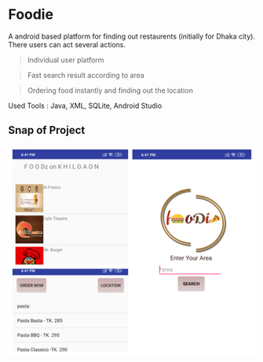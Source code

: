 # Foodie

A android based platform for finding out restaurents (initially for Dhaka city). There users can act several actions.

>Individual user platform

>Fast search result according to area

>Ordering food instantly and finding out the location

Used Tools : Java, XML, SQLite, Android Studio

<h2>Snap of Project</h2>

![](foodie.jpg)
